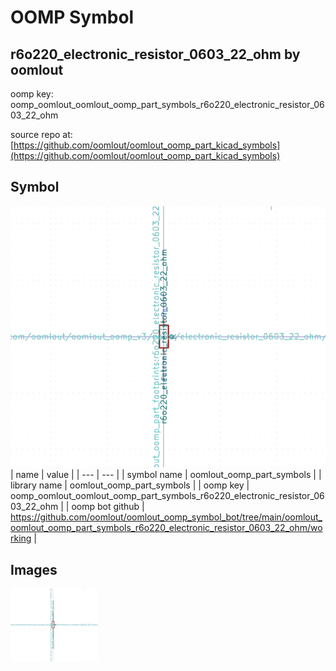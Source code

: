 # OOMP Symbol  
## r6o220_electronic_resistor_0603_22_ohm  by oomlout  
  
oomp key: oomp_oomlout_oomlout_oomp_part_symbols_r6o220_electronic_resistor_0603_22_ohm  
  
source repo at: [https://github.com/oomlout/oomlout_oomp_part_kicad_symbols](https://github.com/oomlout/oomlout_oomp_part_kicad_symbols)  
## Symbol  
  
[![working.png](working_600.png)](working.png)  
| name | value | 
| --- | --- | 
| symbol name | oomlout_oomp_part_symbols | 
| library name | oomlout_oomp_part_symbols | 
| oomp key | oomp_oomlout_oomlout_oomp_part_symbols_r6o220_electronic_resistor_0603_22_ohm | 
| oomp bot github | https://github.com/oomlout/oomlout_oomp_symbol_bot/tree/main/oomlout_oomlout_oomp_part_symbols_r6o220_electronic_resistor_0603_22_ohm/working | 
## Images  
  
[![working.png](working_140.png)](working.png)  
